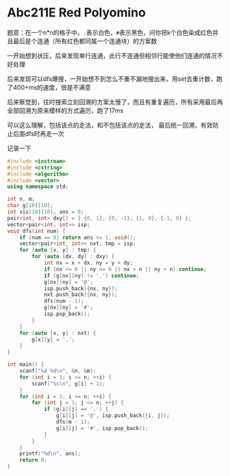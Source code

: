 # Abc211E Red Polyomino


题意：在一个n*n的格子中，`.`表示白色，`#`表示黑色，问你把k个白色染成红色并且最后是个连通（所有红色都同属一个连通块）的方案数

一开始想到状压，后来发现单行连通，此行不连通但相邻行能使他们连通的情况不好处理

后来发现可以dfs爆搜，一开始想不到怎么不重不漏地搜出来，用set去重计数，跑了400+ms的速度，很是不满意

后来察觉到，往时搜索立刻回溯的方案太慢了，而且有重复遍历，所有采用最后再全部回溯为原来模样的方式遍历，跑了17ms

可以这么理解，包括该点的走法，和不包括该点的走法， 最后统一回溯，有效防止后面dfs时再走一次

记录一下

```cpp
#include <iostream>
#include <cstring>
#include <algorithm>
#include <vector>
using namespace std;

int n, m;
char g[10][10];
int vis[10][10], ans = 0;
pair<int, int> dxy[] = { {0, 1}, {0, -1}, {1, 0}, {-1, 0} };
vector<pair<int, int>> isp;
void dfs(int num) {
    if (num == 0) return ans += 1, void();
    vector<pair<int, int>> nxt, tmp = isp;
    for (auto [x, y] : tmp) {
        for (auto [dx, dy] : dxy) {
            int nx = x + dx, ny = y + dy;
            if (nx <= 0 || ny <= 0 || nx > n || ny > n) continue;
            if (g[nx][ny] != '.') continue;
            g[nx][ny] = '@';
            isp.push_back({nx, ny});
            nxt.push_back({nx, ny});
            dfs(num - 1);
            g[nx][ny] = '#';
            isp.pop_back();
        }
    }
    for (auto [x, y] : nxt) {
        g[x][y] = '.';
    }
}

int main() {
    scanf("%d %d\n", &n, &m);
    for (int i = 1; i <= n; ++i) {
        scanf("%s\n", g[i] + 1);
    }
    for (int i = 1; i <= n; ++i) {
        for (int j = 1; j <= n; ++j) {
            if (g[i][j] == '.') {
                g[i][j] = '@', isp.push_back({i, j});
                dfs(m - 1);
                g[i][j] = '#', isp.pop_back();
            }
        }
    }
    printf("%d\n", ans);
    return 0;
}
```


